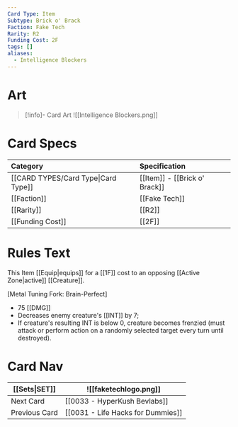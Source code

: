 ```yaml
---
Card Type: Item
Subtype: Brick o' Brack
Faction: Fake Tech
Rarity: R2
Funding Cost: 2F
tags: []
aliases:
  - Intelligence Blockers
---
```

# Art

> [!info]- Card Art
> ![[Intelligence Blockers.png]]

# Card Specs

| Category | Specification| 
| :--- | :--- |
| [[CARD TYPES/Card Type\|Card Type]] | [[Item]] - [[Brick o' Brack]] |  
| [[Faction]] | [[Fake Tech]] |  
| [[Rarity]] | [[R2]] |  
| [[Funding Cost]] | [[2F]] |  

# Rules Text  

This Item [[Equip|equips]] for a [[1F]] cost to an opposing [[Active Zone|active]] [[Creature]].  

[Metal Tuning Fork: Brain-Perfect]   
* 75 [[DMG]]  
* Decreases enemy creature's [[INT]] by 7;  
* If creature's resulting INT is below 0, creature becomes frenzied (must attack or perform action on a randomly selected target every turn until destroyed).  

# Card Nav

| [[Sets\|SET]]           | ![[faketechlogo.png]]          |
| ------------- | ------------------------------ |
| Next Card     | [[0033 - HyperKush Bevlabs]] |
| Previous Card | [[0031 - Life Hacks for Dummies]]         |


